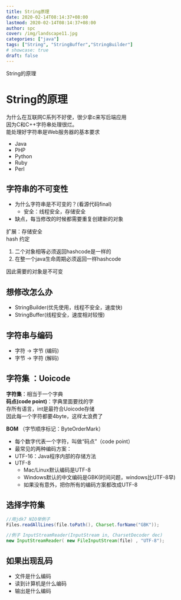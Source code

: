 ```yaml
---
title: String原理
date: 2020-02-14T08:14:37+08:00
lastmod: 2020-02-14T08:14:37+08:00
author: spc
cover: /img/landscape11.jpg
categories: ["java"]
tags: ["String", "StringBuffer","StringBuilder"]
# showcase: true
draft: false
---
```


String的原理

<!--more-->

# String的原理
为什么在互联网C系列不好使，很少拿c来写后端应用  
因为C和C++字符串处理很烂。  
能处理好字符串是Web服务器的基本要求
* Java
* PHP
* Python
* Ruby
* Perl

## 字符串的不可变性
* 为什么字符串是不可变的？(看源代码final)
  * 安全：线程安全，存储安全
* 缺点，每当修改的时候都需要重复创建新的对象

扩展：存储安全  
hash 约定
1. 二个对象相等必须返回hashcode是一样的
2. 在整一个java生命周期必须返回一样hashcode  

因此需要的对象是不可变

## 想修改怎么办
* StringBuilder(优先使⽤，线程不安全，速度快)
* StringBuffer(线程安全，速度相对较慢)

## 字符串与编码
* 字符 -> 字节  (编码)
* 字节 -> 字符  (解码)

## 字符集 ：Uoicode
**字符集**：相当于一个字典  
**码点(code point)**：字典里面要找的字    
存所有语言，int是最符合Uoicode存储    
因此每一个字符都要4byte，这样太浪费了  

**BOM** （字节顺序标记：ByteOrderMark） 

* 每个数字代表⼀个字符，叫做“码点”（code point）
* 最常⻅的两种编码⽅案：
* UTF-16：Java程序内部的存储⽅法
* UTF-8
  * Mac/Linux默认编码是UTF-8
  * Windows默认的中⽂编码是GBK(时间问题，windows比UTF-8早)
  * 如果没有意外，把你所有的编码⽅案都改成UTF-8

## 选择字符集
```java
//用jdk7 NIO举例子
Files.readAllLines(file.toPath(), Charset.forName("GBK"));

//例子 InputStreamReader(InputStream in, CharsetDecoder dec)
new InputStreamReader( new FileInputStream(file) , "UTF-8");
```


## 如果出现乱码
* 文件是什么编码
* 读到计算机是什么编码
* 输出是什么编码


